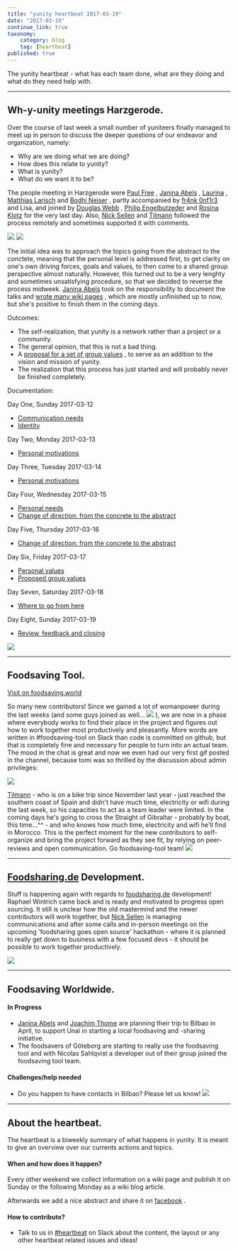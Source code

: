 ```yaml
---
title: "yunity heartbeat 2017-03-19"
date: "2017-03-19"
continue_link: true
taxonomy:
    category: blog
    tag: [heartbeat]
published: true
---
```


The yunity heartbeat - what has each team done, what are they doing and what do they need help with.

* * *

## Wh-y-unity meetings Harzgerode.

Over the course of last week a small number of yuniteers finally managed to meet up in person to discuss the deeper questions of our endeavor and organization, namely:

*   Why are we doing what we are doing?
*   How does this relate to yunity?
*   What is yunity?
*   What do we want it to be?

The people meeting in Harzgerode were [Paul Free](https://yunity.atlassian.net/wiki/display/~Paul+Free) , [Janina Abels](https://yunity.atlassian.net/wiki/display/~Janina) , [Laurina](https://yunity.atlassian.net/wiki/display/~laurina) , [Matthias Larisch](https://yunity.atlassian.net/wiki/display/~matthias) and [Bodhi Neiser](https://yunity.atlassian.net/wiki/display/~Bodhi) , partly accompanied by [fr4nk 0nf1r3](https://yunity.atlassian.net/wiki/display/~fr4nk0nf1r3) and Lisa, and joined by [Douglas Webb](https://yunity.atlassian.net/wiki/display/~dmhwebb) , [Philip Engelbutzeder](https://yunity.atlassian.net/wiki/display/~butze7) and [Rosina Klotz](https://yunity.atlassian.net/wiki/display/~rosina) for the very last day. Also, [Nick Sellen](https://yunity.atlassian.net/wiki/display/~nicksellen) and [Tilmann](https://yunity.atlassian.net/wiki/display/~tiltec) followed the process remotely and sometimes supported it with comments.

![](2017-03-19/IMG_20170314_074325.jpg) ![](2017-03-19/IMG_20170314_205151.jpg)

The initial idea was to approach the topics going from the abstract to the conctete, meaning that the personal level is addressed first, to get clarity on one's own driving forces, goals and values, to then come to a shared group perspective almost naturally. However, this turned out to be a very lenghty and sometimes unsatisfying procedure, so that we decided to reverse the process midweek. [Janina Abels](https://yunity.atlassian.net/wiki/display/~Janina) took on the responsibility to document the talks and [wrote many wiki pages](https://yunity.atlassian.net#) , which are mostly unfinished up to now, but she's positive to finish them in the coming days.

Outcomes:

*   The self-realization, that yunity is a network rather than a project or a community.
*   The general opinion, that this is not a bad thing.
*   A [proposal for a set of group values](https://yunity.atlassian.net#) , to serve as an addition to the vision and mission of yunity.
*   The realization that this process has just started and will probably never be finished completely.

Documentation:

Day One, Sunday 2017-03-12

*   [Communication needs](https://yunity.atlassian.net/wiki/display/YUN/Communication+needs)
*   [Identity](https://yunity.atlassian.net/wiki/display/YUN/Identity)

Day Two, Monday 2017-03-13

*   [Personal motivations](https://yunity.atlassian.net/wiki/display/YUN/Personal+motivations)

Day Three, Tuesday 2017-03-14

*   [Personal motivations](https://yunity.atlassian.net/wiki/display/YUN/Personal+motivations)

Day Four, Wednesday 2017-03-15

*   [Personal needs](https://yunity.atlassian.net/wiki/display/YUN/Personal+needs)
*   [Change of direction: from the concrete to the abstract](https://yunity.atlassian.net/wiki/display/YUN/Change+of+direction%3A+from+the+concrete+to+the+abstract)

Day Five, Thursday 2017-03-16

*   [Change of direction: from the concrete to the abstract](https://yunity.atlassian.net/wiki/display/YUN/Change+of+direction%3A+from+the+concrete+to+the+abstract)

Day Six, Friday 2017-03-17

*   [Personal values](https://yunity.atlassian.net/wiki/display/YUN/Personal+values)
*   [Proposed group values](https://yunity.atlassian.net/wiki/display/YUN/Proposed+group+values)

Day Seven, Saturday 2017-03-18

*   [Where to go from here](https://yunity.atlassian.net/wiki/display/YUN/Where+to+go+from+here)

Day Eight, Sunday 2017-03-19

*   [Review, feedback and closing](https://yunity.atlassian.net/wiki/display/YUN/Review%2C+feedback+and+closing)

![](2017-03-19/WP_20170319_16_14_05_Pro.jpg)

* * *

## Foodsaving Tool.

[Visit on foodsaving.world](https://foodsaving.world/)

So many new contributors! Since we gained a lot of womanpower during the last weeks (and some guys joined as well... ![](/user/themes/twentyfifteen/images/emoticons/wink.png) ), we are now in a phase where everybody works to find their place in the project and figures out how to work together most productively and pleasantly. More words are written in #foodsaving-tool on Slack than code is committed on github, but that is completely fine and necessary for people to turn into an actual team. The mood in the chat is great and now we even had our very first gif posted in the channel, because tomi was so thrilled by the discussion about admin privileges:

![](https://cloud.githubusercontent.com/assets/17573771/24108038/be1c01ec-0d8c-11e7-8d0f-c685639c8cdd.png)

[Tilmann](https://yunity.atlassian.net/wiki/display/~tiltec) - who is on a bike trip since November last year - just reached the southern coast of Spain and didn't have much time, electricity or wifi during the last week, so his capacities to act as a team leader were limited. In the coming days he's going to cross the Straight of Gibraltar - probably by boat, this time...^^ - and who knows how much time, electricity and wifi he'll find in Morocco. This is the perfect moment for the new contributors to self-organize and bring the project forward as they see fit, by relying on peer-reviews and open communication. Go foodsaving-tool team! ![](/user/themes/twentyfifteen/images/emoticons/biggrin.png)

* * *

## [Foodsharing.de](http://Foodsharing.de) Development.

Stuff is happening again with regards to [foodsharing.de](http://foodsharing.de) development! Raphael Wintrich came back and is ready and motivated to progress open sourcing. It still is unclear how the old mastermind and the newer contributors will work together, but [Nick Sellen](https://yunity.atlassian.net/wiki/display/~nicksellen) is managing communications and after some calls and in-person meetings on the upcoming 'foodsharing goes open source' hackathon - where it is planned to really get down to business with a few focused devs - it should be possible to work together productively.

![](https://cloud.githubusercontent.com/assets/17573771/24107456/07aaa086-0d8b-11e7-9265-a95f5fff1d40.png)

* * *

## Foodsaving Worldwide.

#### In Progress

*   [Janina Abels](https://yunity.atlassian.net/wiki/display/~Janina) and [Joachim Thome](https://yunity.atlassian.net/wiki/display/~Joachim+Thome) are planning their trip to Bilbao in April, to support Unai in starting a local foodsaving and -sharing initiative.
*   The foodsavers of Göteborg are starting to really use the foodsaving tool and with Nicolas Sahlqvist a developer out of their group joined the foodsaving tool team.

#### Challenges/help needed

*   Do you happen to have contacts in Bilbao? Please let us know! ![](/user/themes/twentyfifteen/images/emoticons/smile.png)

* * *

## About the heartbeat.

The heartbeat is a biweekly summary of what happens in yunity. It is meant to give an overview over our currents actions and topics.

#### When and how does it happen?

Every other weekend we collect information on a wiki page and publish it on Sunday or the following Monday as a wiki blog article.

Afterwards we add a nice abstract and share it on [facebook](https://www.facebook.com/yunity.org/) .

#### How to contribute?

*   Talk to us in [#heartbeat](https://yunity.slack.com/messages/heartbeat/) on Slack about the content, the layout or any other heartbeat related issues and ideas!
